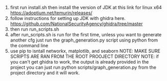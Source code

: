 1. first run install.sh
then install the version of JDK at this link for linux x64 https://adoptium.net/temurin/releases/
2. follow instructions for setting up JDK with ghidra here. https://github.com/NationalSecurityAgency/ghidra/tree/master
3. then run run_scripts.sh 
4. after run_scripts.sh is run for the first time, unless you want to generate another cfg just run the
graph_generation.py script using python from the command line
5. use pip to isntall networkx, matplotlib, and seaborn 
NOTE: MAKE SURE SCRIPTS ARE RAN FROM THE ROOT PROOJECT DIRECTORY
NOTE: if you can't get ghidra to work, the output is already provided in the project you can just run
python scripts/graph_generation.py from the project directory and it will work.
